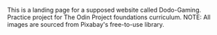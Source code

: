 This is a landing page for a supposed website called Dodo-Gaming.
Practice project for The Odin Project foundations curriculum.
NOTE: All images are sourced from Pixabay's free-to-use library.